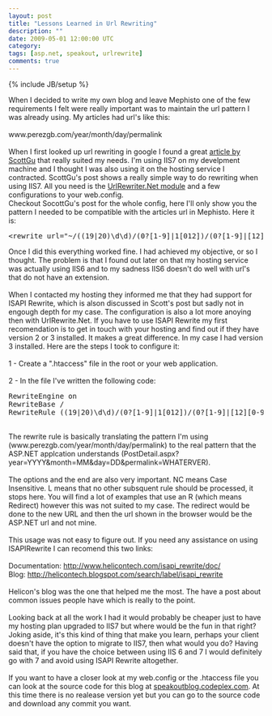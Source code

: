 ```yaml
---
layout: post
title: "Lessons Learned in Url Rewriting"
description: ""
date: 2009-05-01 12:00:00 UTC
category: 
tags: [asp.net, speakout, urlrewrite]
comments: true
---
```

{% include JB/setup %}

<div id="post">
<p>When I decided to write my own blog and leave Mephisto one of the few requirements I felt were really important was to maintain the url pattern I was already using. My articles had url's like this:<br />
<br />
www.perezgb.com/year/month/day/permalink<br />
<br />
When I first looked up url rewriting in google I found a great <a href="http://weblogs.asp.net/scottgu/archive/2007/02/26/tip-trick-url-rewriting-with-asp-net.aspx">article by ScottGu</a> that really suited my needs. I'm using IIS7 on my develpment machine and I thought I was also using it on the hosting service I contracted. ScottGu's post shows a really simple way to do rewriting when using IIS7. All you need is the <a href="http://urlrewriter.net/">UrlRewriter.Net module</a> and a few configurations to your web.config.<br />
Checkout SocottGu's post for the whole config, here I'll only show you the pattern I needed to be compatible with the articles url in Mephisto. Here it is: </p>
<pre class="brush: xhtml" title="code">
&lt;rewrite url=&quot;~/((19|20)\d\d)/(0?[1-9]|1[012])/(0?[1-9]|[12][0-9]|3[01])/(.+)&quot; to=&quot;~/PostDetail.aspx?year=$1&amp;amp;month=$3&amp;amp;day=$4&amp;amp;permalink=$5&quot;/&gt;</pre>
<p>Once I did this everything worked fine. I had achieved my objective, or so I thought. The problem is that I found out later on that my hosting service was actually using IIS6 and to my sadness IIS6 doesn't do well with url's that do not have an extension. <br />
<br />
When I contacted my hosting they informed me that they had support for ISAPI Rewrite, which is alson discussed in Scott's post but sadly not in engough depth for my case. The configuration is also a lot more anoying then with UrlRewrite.Net. If you have to use ISAPI Rewrite my first recomendation is to get in touch with your hosting and find out if they have version 2 or 3 installed. It makes a great difference. In my case I had version 3 installed. Here are the steps I took to configure it:<br />
<br />
1 - Create a &quot;.htaccess&quot; file in the root or your web application.<br />
<br />
2 - In the file I've written the following code: </p>
<pre class="brush: csharp" title="code">
RewriteEngine on
RewriteBase /
RewriteRule ((19|20)\d\d)/(0?[1-9]|1[012])/(0?[1-9]|[12][0-9]|3[01])/(.+)$ /PostDetail.aspx?year=$1&amp;month=$3&amp;day=$4&amp;permalink=$5 [NC,L]</pre>
<p><br />
The rewrite rule is basically translating the pattern I'm using (www.perezgb.com/year/month/day/permalink) to the real pattern that the ASP.NET applcation understands (PostDetail.aspx?year=YYYY&amp;month=MM&amp;day=DD&amp;permalink=WHATERVER).<br />
<br />
The options and the end are also very important. NC means Case Insensitive. L means that no other subsquent rule should be processed, it stops here. You will find a lot of examples that use an R (which means Redirect) however this was not suited to my case. The redirect would be done to the new URL and then the url shown in the browser would be the ASP.NET url and not mine.<br />
<br />
This usage was not easy to figure out. If you need any assistance on using ISAPIRewrite I can recomend this two links:<br />
<br />
Documentation: <a href="http://www.helicontech.com/isapi_rewrite/doc/">http://www.helicontech.com/isapi_rewrite/doc/</a><br />
Blog: <a href="http://helicontech.blogspot.com/search/label/isapi_rewrite">http://helicontech.blogspot.com/search/label/isapi_rewrite</a><br />
<br />
Helicon's blog was the one that helped me the most. The have a post about common issues people have which is really to the point.<br />
<br />
Looking back at all the work I had it would probably be cheaper just to have my hosting plan upgraded to IIS7 but where would be the fun in that right? Joking aside, it's this kind of thing that make you learn, perhaps your client doesn't have the option to migrate to IIS7, then what would you do? Having said that, if you have the choice between using IIS 6 and 7 I would definitely go with 7 and avoid using ISAPI Rewrite altogether.<br />
<br />
If you want to have a closer look at my web.config or the .htaccess file you can look at the source code for this blog at <a href="http://speakoutblog.codeplex.com/">speakoutblog.codeplex.com</a>. At this time there is no realease version yet but you can go to the source code and download any commit you want.</p>
</div>